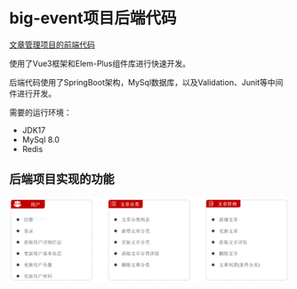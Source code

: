 # big-event项目后端代码

[文章管理项目的前端代码](https://github.com/xiaojin03/big-event-vue)

使用了Vue3框架和Elem-Plus组件库进行快速开发。



后端代码使用了SpringBoot架构，MySql数据库，以及Validation、Junit等中间件进行开发。

需要的运行环境：

- JDK17
- MySql 8.0
- Redis



## 后端项目实现的功能

![功能](功能.PNG)